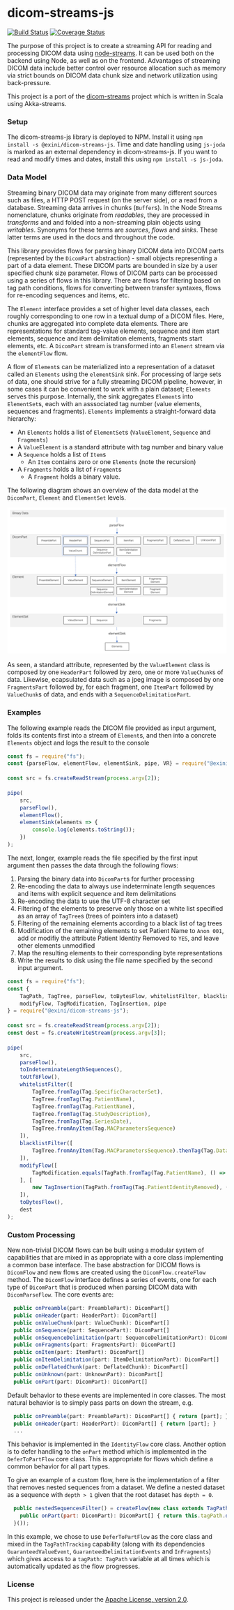 # dicom-streams-js

[![Build Status](https://travis-ci.org/exini/dicom-streams-js.svg?branch=develop)](https://travis-ci.org/exini/dicom-streams-js)
[![Coverage Status](https://coveralls.io/repos/exini/dicom-streams-js/badge.svg)](https://coveralls.io/r/exini/dicom-streams-js)

The purpose of this project is to create a streaming API for reading and processing DICOM data using [node-streams](https://nodejs.org/api/stream.html). It can be used both on the backend using Node, as well as on the frontend. Advantages of streaming DICOM data include better control over resource allocation such as memory via strict bounds on DICOM data chunk size and network utilization using back-pressure.

This project is a port of the [dicom-streams](https://github.com/exini/dicom-streams) project which is written in Scala using Akka-streams.

### Setup

The dicom-streams-js library is deployed to NPM. Install it using `npm install -s @exini/dicom-streams-js`. Time and date handling using `js-joda` is marked as an external dependency in dicom-streams-js. If you want to read and modify times and dates, install this using `npm install -s js-joda`.

### Data Model

Streaming binary DICOM data may originate from many different sources such as files, a HTTP POST request (on the server side), or a read from a database. Streaming data arrives in chunks (`Buffer`s). In the Node Streams nomenclature, chunks originate from _readables_, they are processed in _transforms_ and and folded into a non-streaming plain objects using _writables_. Synonyms for these terms are _sources_, _flows_ and _sinks_. These latter terms are used in the docs and throughout the code.

This library provides flows for parsing binary DICOM data into DICOM parts (represented by the `DicomPart` abstraction) - small objects representing a part of a data element. These DICOM parts are bounded in size by a user specified chunk size parameter. Flows of DICOM parts can be processed using a series of flows in this library. There are flows for filtering based on tag path conditions, flows for converting between transfer syntaxes, flows for re-encoding sequences and items, etc. 

The `Element` interface provides a set of higher level data classes, each roughly corresponding to one row in a textual dump of a DICOM files. Here, chunks are aggregated into complete data elements. There are representations for standard tag-value elements, sequence and item start elements, sequence and item delimitation elements, fragments start elements, etc. A `DicomPart` stream is transformed into an `Element` stream via the `elementFlow` flow.

A flow of `Element`s can be materialized into a representation of a dataset called an `Elements` using the `elementSink` sink. For processing of large sets of data, one should strive for a fully streaming DICOM pipeline, however, in some cases it can be convenient to work with a plain dataset; `Elements` serves this purpose. Internally, the sink aggregates
`Element`s into `ElementSet`s, each with an asssociated tag number (value elements, sequences and fragments). `Elements` implements a straight-forward data hierarchy:
* An `Elements` holds a list of `ElementSet`s (`ValueElement`, `Sequence` and `Fragments`)
* A `ValueElement` is a standard attribute with tag number and binary value
* A `Sequence` holds a list of `Item`s
  * An `Item` contains zero or one `Elements` (note the recursion)
* A `Fragments` holds a list of `Fragment`s
  * A `Fragment` holds a binary value. 

The following diagram shows an overview of the data model at the `DicomPart`, `Element` and `ElementSet` levels.

![Data model](example/data-model.png)

As seen, a standard attribute, represented by the `ValueElement` class is composed by one `HeaderPart` followed by zero,
one or more `ValueChunk`s of data. Likewise, ecapsulated data such as a jpeg image is composed by one `FragmentsPart`
followed by, for each fragment, one `ItemPart` followed by `ValueChunk`s of data, and ends with a
`SequenceDelimitationPart`.

### Examples

The following example reads the DICOM file provided as input argument, folds its contents first into a stream of `Element`s, and then into a concrete `Elements` object and logs the result to the console

```javascript
const fs = require("fs");
const {parseFlow, elementFlow, elementSink, pipe, VR} = require("@exini/dicom-streams-js");

const src = fs.createReadStream(process.argv[2]);

pipe(
    src,
    parseFlow(),
    elementFlow(),
    elementSink(elements => {
        console.log(elements.toString());
    })
);
```

The next, longer, example reads the file specified by the first input argument then passes the data through the following flows:
1. Parsing the binary data into `DicomPart`s for further processing
2. Re-encoding the data to always use indeterminate length sequences and items with explicit sequence and item delimitations
3. Re-encoding the data to use the UTF-8 character set
4. Filtering of the elements to preserve only those on a white list specified as an array of `TagTree`s (trees of pointers into a dataset) 
5. Filtering of the remaining elements according to a black list of tag trees
6. Modification of the remaining elements to set Patient Name to `Anon 001`, add or modifiy the attribute Patient Identity Removed to `YES`, and leave other elements unmodified
7. Map the resulting elements to their corresponding byte representations
8. Write the results to disk using the file name specified by the second input argument.

```javascript
const fs = require("fs");
const {
    TagPath, TagTree, parseFlow, toBytesFlow, whitelistFilter, blacklistFilter, toUtf8Flow, toIndeterminateLengthSequences,
    modifyFlow, TagModification, TagInsertion, pipe
} = require("@exini/dicom-streams-js");

const src = fs.createReadStream(process.argv[2]);
const dest = fs.createWriteStream(process.argv[3]);

pipe(
    src,
    parseFlow(),
    toIndeterminateLengthSequences(),
    toUtf8Flow(),
    whitelistFilter([
        TagTree.fromTag(Tag.SpecificCharacterSet),
        TagTree.fromTag(Tag.PatientName),
        TagTree.fromTag(Tag.PatientName),
        TagTree.fromTag(Tag.StudyDescription),
        TagTree.fromTag(Tag.SeriesDate),
        TagTree.fromAnyItem(Tag.MACParametersSequence)
    ]),
    blacklistFilter([
        TagTree.fromAnyItem(Tag.MACParametersSequence).thenTag(Tag.DataElementsSigned)
    ]),
    modifyFlow([
        TagModification.equals(TagPath.fromTag(Tag.PatientName), () => Buffer.from("Anon 001"))
    ], [
        new TagInsertion(TagPath.fromTag(Tag.PatientIdentityRemoved), () => Buffer.from("YES"))
    ]),
    toBytesFlow(),
    dest
);

```
### Custom Processing
New non-trivial DICOM flows can be built using a modular system of capabilities that are mixed in as appropriate with a core class implementing a common base interface. The base abstraction for DICOM flows is `DicomFlow` and new flows are created using the `DicomFlow.createFlow` method. The `DicomFlow` interface defines a series of events, one for each type of `DicomPart` that is produced when parsing DICOM data with `DicomParseFlow`. The core events are:
```javascript
  public onPreamble(part: PreamblePart): DicomPart[]
  public onHeader(part: HeaderPart): DicomPart[]
  public onValueChunk(part: ValueChunk): DicomPart[]
  public onSequence(part: SequencePart): DicomPart[]
  public onSequenceDelimitation(part: SequenceDelimitationPart): DicomPart[]
  public onFragments(part: FragmentsPart): DicomPart[]
  public onItem(part: ItemPart): DicomPart[]
  public onItemDelimitation(part: ItemDelimitationPart): DicomPart[]
  public onDeflatedChunk(part: DeflatedChunk): DicomPart[]
  public onUnknown(part: UnknownPart): DicomPart[]
  public onPart(part: DicomPart): DicomPart[]
```
Default behavior to these events are implemented in core classes. The most natural behavior is to simply pass parts on
down the stream, e.g. 
```javascript
  public onPreamble(part: PreamblePart): DicomPart[] { return [part]; }
  public onHeader(part: HeaderPart): DicomPart[] { return [part]; }
  ...
```
This behavior is implemented in the `IdentityFlow` core class. Another option is to defer handling to the `onPart` method which is implemented in the `DeferToPartFlow` core class. This is appropriate for flows which define a common behavior for all part types. 

To give an example of a custom flow, here is the implementation of a filter that removes nested sequences from a dataset. We define a nested dataset as a sequence with `depth > 1` given that the root dataset 
has `depth = 0`.
```javascript
  public nestedSequencesFilter() = createFlow(new class extends TagPathTracking(GuaranteedValueEvent(GuaranteedDelimitationEvents(InFragments(DeferToPartFlow)))) {
    public onPart(part: DicomPart): DicomPart[] { return this.tagPath.depth() > 1 ? [] : [part];
  }());
```
In this example, we chose to use `DeferToPartFlow` as the core class and mixed in the `TagPathTracking` capability (along with its dependencies `GuaranteedValueEvent`, `GuaranteedDelimitationEvents` and `InFragments`) which gives access to a `tagPath: TagPath` variable at all times which is automatically updated as the flow progresses.

### License

This project is released under the [Apache License, version 2.0](./LICENSE).
